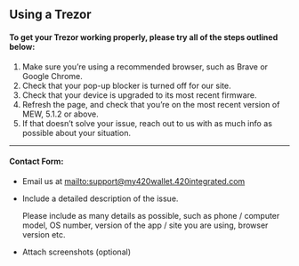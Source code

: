 ## Using a Trezor

#### To get your Trezor working properly, please try all of the steps outlined below:

1. Make sure you’re using a recommended browser, such as  Brave or Google Chrome.
2. Check that your pop-up blocker is turned off for our site.
3. Check that your device is upgraded to its most recent firmware.
4. Refresh the page, and check that you’re on the most recent version of MEW, 5.1.2 or above.
5. If that doesn’t solve your issue, reach out to us with as much info as possible about your situation.

***

#### Contact Form:

* Email us at <mailto:support@my420wallet.420integrated.com>

* <p>Include a detailed description of the issue.</p>
  <note>Please include as many details as possible, such as phone / computer model, OS number, version of the app / site you are using, browser version etc.</note>

* Attach screenshots (optional)
